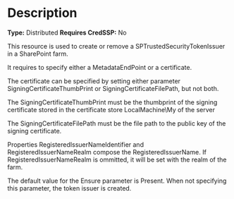 # Description

**Type:** Distributed
**Requires CredSSP:** No

This resource is used to create or remove a SPTrustedSecurityTokenIssuer in
a SharePoint farm.

It requires to specify either a MetadataEndPoint or a certificate.

The certificate can be specified by setting either parameter
SigningCertificateThumbPrint or SigningCertificateFilePath, but not both.

The SigningCertificateThumbPrint must be the thumbprint of the signing
certificate stored in the certificate store LocalMachine\My of the server

The SigningCertificateFilePath must be the file path to the public key of
the signing certificate.

Properties RegisteredIssuerNameIdentifier and RegisteredIssuerNameRealm
compose the RegisteredIssuerName. If RegisteredIssuerNameRealm is ommitted,
it will be set with the realm of the farm.

The default value for the Ensure parameter is Present. When not specifying this
parameter, the token issuer is created.
